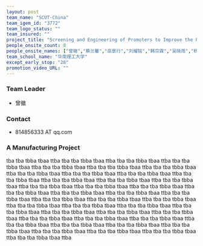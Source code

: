 ```yaml
---
layout: post
team_name: "SCUT-China"
team_igem_id: "3772"
team_logo_status: ""
team_insured: ""
project_title: "Screening and Engineering of Promoters to Improve the Production of Nootkatone in *Saccharomyces cerevisiae*"
people_onsite_count: 8
people_onsite_names: ["曾徽","蔡兰馨","巫景行","刘耀铭","韩宗霖","吴晓雨","杨晨怡","钟炳旭"]
team_school_name: "华南理工大学"
except_early_stop: "28"
promotion_video_URL: ""
---
```



### Team Leader
* 曾徽

### Contact
* 814856333 AT qq.com

### A Manufacturing Project

tba tba tbba tbaa ttba tba tba tbba tbaa ttba tba tba tbba tbaa ttba tba tba tbba tbaa ttba tba tba tbba tbaa ttba tba tba tbba tbaa ttba tba tba tbba tbaa ttba tba tba tbba tbaa ttba tba tba tbba tbaa ttba tba tba tbba tbaa ttba tba tba tbba tbaa ttba tba tba tbba tbaa ttba tba tba tbba tbaa ttba tba tba tbba tbaa ttba tba tba tbba tbaa ttba tba tba tbba tbaa ttba tba tba tbba tbaa ttba tba tba tbba tbaa ttba tba tba tbba tbaa ttba tba tba tbba tbaa ttba tba tba tbba tbaa ttba tba tba tbba tbaa ttba tba tba tbba tbaa ttba tba tba tbba tbaa ttba tba tba tbba tbaa ttba tba tba tbba tbaa ttba tba tba tbba tbaa ttba tba tba tbba tbaa ttba tba tba tbba tbaa ttba tba tba tbba tbaa ttba tba tba tbba tbaa ttba tba tba tbba tbaa ttba tba tba tbba tbaa ttba tba tba tbba tbaa ttba tba tba tbba tbaa ttba tba tba tbba tbaa ttba tba tba tbba tbaa ttba tba tba tbba tbaa ttba tba tba tbba tbaa ttba tba tba tbba tbaa ttba tba tba tbba tbaa ttba tba tba tbba tbaa ttba 
